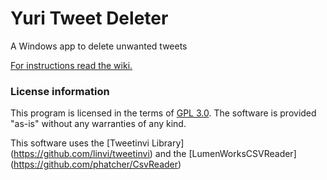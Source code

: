 # Yuri Tweet Deleter
A Windows app to delete unwanted tweets

[For instructions read the wiki.](https://github.com/fellipec/YuriTweetDeleter/wiki)

### License information

This program is licensed in the terms of [GPL 3.0](https://www.gnu.org/licenses/gpl-3.0.en.html). The software is provided "as-is" without any warranties of any kind.

This software uses the [Tweetinvi Library] (https://github.com/linvi/tweetinvi) and the [LumenWorksCSVReader] (https://github.com/phatcher/CsvReader)

